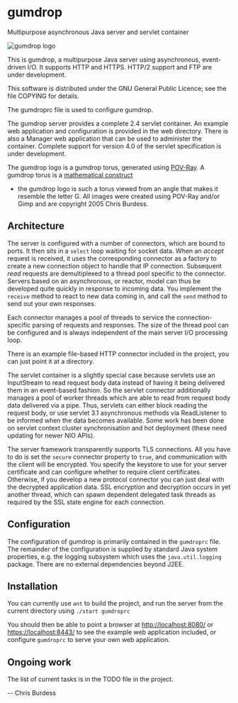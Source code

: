# gumdrop
Multipurpose asynchronous Java server and servlet container

![gumdrop logo](https://www.nongnu.org/gumdrop/gumdrop.png "gumdrop logo")

This is gumdrop, a multipurpose Java server using asynchronous, event-driven
I/O. It supports HTTP and HTTPS. HTTP/2 support and FTP are under development.

This software is distributed under the GNU General Public Licence; see the
file COPYING for details.

The gumdroprc file is used to configure gumdrop.

The gumdrop server provides a complete 2.4 servlet container. An example
web application and configuration is provided in the web directory. There
is also a Manager web application that can be used to administer the
container. Complete support for version 4.0 of the servlet specification
is under development.

The gumdrop logo is a gumdrop torus, generated using [POV-Ray](http://www.povray.org/).
A gumdrop torus is a [mathematical construct](http://www.povray.org/documentation/view/3.6.1/448/#s02_07_07_02_i75)
 - the gumdrop logo is such a torus viewed from an angle that makes it resemble
the letter G. All images were created using POV-Ray and/or Gimp and are
copyright 2005 Chris Burdess.

## Architecture

The server is configured with a number of connectors, which are bound to
ports. It then sits in a `select` loop waiting for socket data.
When an _accept_ request is received, it uses the corresponding
connector as a factory to create a new connection object to handle that IP
connection. Subsequent _read_ requests are demultiplexed to a thread
pool specific to the connector. Servers based on an asynchronous, or
reactor, model can thus be developed quite quickly in response to incoming
data. You implement the `receive` method to react to new data coming in, and
call the `send` method to send out your own responses.

Each connector manages a pool of threads to service the connection-specific
parsing of requests and responses. The size of the thread pool can be
configured and is always independent of the main server I/O processing loop.

There is an example file-based HTTP connector included in the project, you
can just point it at a directory.

The servlet container is a slightly special case because servlets use an
InputStream to read request body data instead of having it being delivered
them in an event-based fashion. So the servlet connector additionally manages
a pool of worker threads which are able to read from request body data
delivered via a pipe. Thus, servlets can either block reading the request
body, or use servlet 3.1 asynchronous methods via ReadListener to be
informed when the data becomes available. Some work has been done on servlet
context cluster synchronisation and hot deployment (these need updating for
newer NIO APIs).

The server framework transparently supports TLS connections. All you have
to do is set the `secure` connector property to `true`,
and communication with the client will be encrypted. You specify the
keystore to use for your server certificate and can configure whether to
require client certificates. Otherwise, if you develop a new protocol
connector you can just deal with the decrypted application data. SSL
encryption and decryption occurs in yet another thread, which can spawn
dependent delegated task threads as required by the SSL state engine for
each connection.

## Configuration

The configuration of gumdrop is primarily contained in the
`gumdroprc` file. The remainder of the configuration is supplied
by standard Java system properties, e.g. the logging subsystem which uses
the `java.util.logging` package. There are no external dependencies beyond
J2EE.

## Installation

You can currently use `ant` to build the project, and run the server from
the current directory using `./start gumdroprc`

You should then be able to point a browser at
[http://localhost:8080/](http://localhost:8080/) or
[https://localhost:8443/](https://localhost:8443/) to see the example web
application included, or configure `gumdroprc` to serve your own web
application.

## Ongoing work

The list of current tasks is in the TODO file in the project.

-- Chris Burdess

